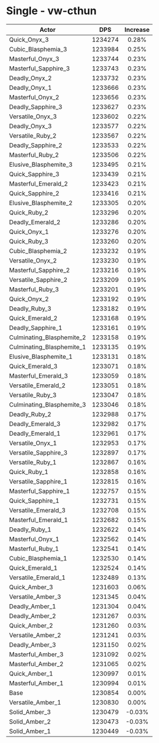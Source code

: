 # Single - vw-cthun
| Actor | DPS | Increase |
|---|:---:|:---:|
|Quick_Onyx_3|1234274|0.28%|
|Cubic_Blasphemia_3|1233984|0.25%|
|Masterful_Onyx_3|1233744|0.23%|
|Masterful_Sapphire_3|1233743|0.23%|
|Deadly_Onyx_2|1233732|0.23%|
|Deadly_Onyx_1|1233666|0.23%|
|Masterful_Onyx_2|1233656|0.23%|
|Deadly_Sapphire_3|1233627|0.23%|
|Versatile_Onyx_3|1233602|0.22%|
|Deadly_Onyx_3|1233577|0.22%|
|Versatile_Ruby_2|1233567|0.22%|
|Deadly_Sapphire_2|1233533|0.22%|
|Masterful_Ruby_2|1233506|0.22%|
|Elusive_Blasphemite_3|1233495|0.21%|
|Quick_Sapphire_3|1233439|0.21%|
|Masterful_Emerald_2|1233423|0.21%|
|Quick_Sapphire_2|1233416|0.21%|
|Elusive_Blasphemite_2|1233305|0.20%|
|Quick_Ruby_2|1233296|0.20%|
|Deadly_Emerald_2|1233286|0.20%|
|Quick_Onyx_1|1233276|0.20%|
|Quick_Ruby_3|1233260|0.20%|
|Cubic_Blasphemia_2|1233232|0.19%|
|Versatile_Onyx_2|1233230|0.19%|
|Masterful_Sapphire_2|1233216|0.19%|
|Versatile_Sapphire_2|1233209|0.19%|
|Masterful_Ruby_3|1233201|0.19%|
|Quick_Onyx_2|1233192|0.19%|
|Deadly_Ruby_3|1233182|0.19%|
|Quick_Emerald_2|1233168|0.19%|
|Deadly_Sapphire_1|1233161|0.19%|
|Culminating_Blasphemite_2|1233158|0.19%|
|Culminating_Blasphemite_1|1233135|0.19%|
|Elusive_Blasphemite_1|1233131|0.18%|
|Quick_Emerald_3|1233071|0.18%|
|Masterful_Emerald_3|1233059|0.18%|
|Versatile_Emerald_2|1233051|0.18%|
|Versatile_Ruby_3|1233047|0.18%|
|Culminating_Blasphemite_3|1233046|0.18%|
|Deadly_Ruby_2|1232988|0.17%|
|Deadly_Emerald_3|1232982|0.17%|
|Deadly_Emerald_1|1232961|0.17%|
|Versatile_Onyx_1|1232953|0.17%|
|Versatile_Sapphire_3|1232897|0.17%|
|Versatile_Ruby_1|1232867|0.16%|
|Quick_Ruby_1|1232858|0.16%|
|Versatile_Sapphire_1|1232815|0.16%|
|Masterful_Sapphire_1|1232757|0.15%|
|Quick_Sapphire_1|1232731|0.15%|
|Versatile_Emerald_3|1232708|0.15%|
|Masterful_Emerald_1|1232682|0.15%|
|Deadly_Ruby_1|1232622|0.14%|
|Masterful_Onyx_1|1232562|0.14%|
|Masterful_Ruby_1|1232541|0.14%|
|Cubic_Blasphemia_1|1232530|0.14%|
|Quick_Emerald_1|1232524|0.14%|
|Versatile_Emerald_1|1232489|0.13%|
|Quick_Amber_3|1231603|0.06%|
|Versatile_Amber_3|1231345|0.04%|
|Deadly_Amber_1|1231304|0.04%|
|Deadly_Amber_2|1231267|0.03%|
|Quick_Amber_2|1231260|0.03%|
|Versatile_Amber_2|1231241|0.03%|
|Deadly_Amber_3|1231150|0.02%|
|Masterful_Amber_3|1231092|0.02%|
|Masterful_Amber_2|1231065|0.02%|
|Quick_Amber_1|1230997|0.01%|
|Masterful_Amber_1|1230994|0.01%|
|Base|1230854|0.00%|
|Versatile_Amber_1|1230830|0.00%|
|Solid_Amber_3|1230479|-0.03%|
|Solid_Amber_2|1230473|-0.03%|
|Solid_Amber_1|1230449|-0.03%|
